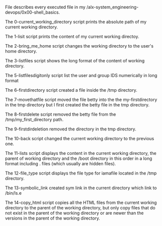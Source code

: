 File describes every executed file in my /alx-system_engineering-devops/0x00-shell_basics.

The 0-current_working_directory script prints the absolute path of my current working directory.

The 1-lisit script prints the content of my current working directoy.

The 2-bring_me_home script changes the working directory to the user's home directory.

The 3-listfiles script shows the long format of the content of working directory.

The 5-listfilesdigitonly script list the user and group IDS numerically in long format

The 6-firstdirectory script created a file inside the /tmp directory.

The 7-movethatfile script moved the file betty into the the my-firstdirectory in the tmp directory but I first created the betty file in the tmp directory.

The 8-firstdelete script removed the betty file from the /tmp/my_first_directory path.

The 9-firstdirdeletion removed the directory in the tmp directory.

The 10-back script changed the current working directory to the previous one.

The 11-lists script displays the content in the current working directory, the parent of working directory and the /boot directory in this order in a long format including . files (which usually are hidden files).

The 12-file_type script displays the file type for iamafile located in the /tmp directory.

The 13-symbolic_link created sym link in the current directory which link to /bin/ls.e

The 14-copy_html script copies all the HTML files from the current working directory to the parent of the working directory, but only copy files that do not exist in the parent of the working directory or are newer than the versions in the parent of the working directory.